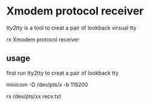 
# Xmodem protocol receiver

*tty2tty* is a tool to creat a pair of lookback virsual tty

*rx* Xmodem protocol receiver

## usage

first run tty2tty to creat a pair of lookback tty

minicom -D /dev/pts/x -b 115200

rx /dev/pts/xx recv.txt
